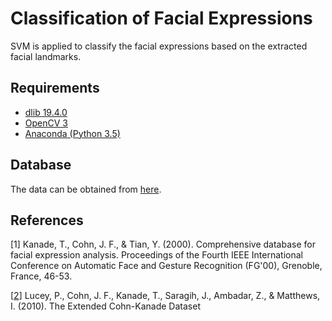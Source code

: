 # Classification of Facial Expressions

SVM is applied to classify the facial expressions based on the extracted facial landmarks.

## Requirements

- [dlib 19.4.0](https://pypi.python.org/pypi/dlib) 
- [OpenCV 3](https://pypi.python.org/pypi/opencv-python)
- [Anaconda (Python 3.5)](https://www.continuum.io/downloads)

## Database

The data can be obtained from [here](http://www.consortium.ri.cmu.edu/ckagree/).

## References

[1] Kanade, T., Cohn, J. F., & Tian, Y. (2000). Comprehensive database for facial expression analysis. Proceedings of the Fourth IEEE International Conference on Automatic Face and Gesture Recognition (FG'00), Grenoble, France, 46-53.

[[2](http://www.consortium.ri.cmu.edu/ckagree/)] Lucey, P., Cohn, J. F., Kanade, T., Saragih, J., Ambadar, Z., & Matthews, I. (2010). The Extended Cohn-Kanade Dataset 
